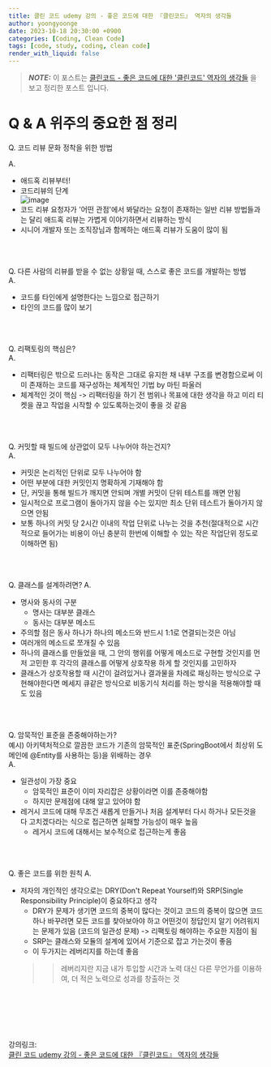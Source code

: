 ```yaml
---
title: 클린 코드 udemy 강의 - 좋은 코드에 대한 『클린코드』 역자의 생각들
author: yoongyoonge
date: 2023-10-18 20:30:00 +0900
categories: [Coding, Clean Code]
tags: [code, study, coding, clean code]
render_with_liquid: false
---
```


> **_NOTE:_** 이 포스트는 [클린코드 - 좋은 코드에 대한 '클린코드' 역자의 생각들](https://www.udemy.com/share/1099Ng3@RJ7tle9O0k8fR-UTZ1RsUqOAyMTEj1df7KYz_0vZgAdNyQIde2XZYgsOHHOFR5lOTA==/) 을 보고 정리한 포스트 입니다.


# Q & A 위주의 중요한 점 정리

Q. 코드 리뷰 문화 정착을 위한 방법 <br>

A. 
- 애드혹 리뷰부터!<br> 
- 코드리뷰의 단계<br>
![image](https://github.com/yoongyoonge/yoongyoonge.github.io/assets/20895661/348666cd-9b4c-499c-ba97-58602e0765bd)
- 코드 리뷰 요청자가 '어떤 관점'에서 봐달라는 요청이 존재하는 일반 리뷰 방법들과는 달리 애드혹 리뷰는 가볍게 이야기하면서 리뷰하는 방식
- 시니어 개발자 또는 조직장님과 함께하는 애드혹 리뷰가 도움이 많이 됨

<br><br>

Q. 다른 사람의 리뷰를 받을 수 없는 상황일 때, 스스로 좋은 코드를 개발하는 방법 <br>
A.
- 코드를 타인에게 설명한다는 느낌으로 접근하기
- 타인의 코드를 많이 보기

<br><br>

Q. 리팩토링의 핵심은? <br>
A. 
- 리팩터링은 밖으로 드러나는 동작은 그대로 유지한 채 내부 구조를 변경함으로써 이미 존재하는 코드를 재구성하는 체계적인 기법 by 마틴 파울러
- 체계적인 것이 핵심 -> 리팩터링을 하기 전 범위나 목표에 대한 생각을 하고 미리 티켓을 끊고 작업을 시작할 수 있도록하는것이 좋을 것 같음

<br><br>

Q. 커밋할 때 빌드에 상관없이 모두 나누어야 하는건지? <br>
A.
- 커밋은 논리적인 단위로 모두 나누어야 함
- 어떤 부분에 대한 커밋인지 명확하게 기재해야 함
- 단, 커밋을 통해 빌드가 깨지면 안되며 개별 커밋이 단위 테스트를 깨면 안됨
- 일시적으로 프로그램이 돌아가지 않을 수는 있지만 최소 단위 테스트가 돌아가지 않으면 안됨
- 보통 하나의 커밋 당 2시간 이내의 작업 단위로 나누는 것을 추천(절대적으로 시간적으로 들어가는 비용이 아닌 충분히 한번에 이해할 수 있는 작은 작업단위 정도로 이해하면 됨)

<br><br>

Q. 클래스를 설계하려면?
A. 
- 명사와 동사의 구분
    - 명사는 대부분 클래스
    - 동사는 대부분 메소드
- 주의할 점은 동사 하나가 하나의 메소드와 반드시 1:1로 연결되는것은 아님
- 여러개의 메소드로 쪼개질 수 있음
- 하나의 클래스를 만들었을 때, 그 안의 행위를 어떻게 메소드로 구현할 것인지를 먼저 고민한 후 각각의 클래스를 어떻게 상호작용 하게 할 것인지를 고민하자
- 클래스가 상호작용할 때 시간이 걸려있거나 결과물을 차례로 패싱하는 방식으로 구현해야한다면 메세지 큐같은 방식으로 비동기식 처리를 하는 방식을 적용해야할 때도 있음

<br><br>

Q. 암묵적인 표준을 존중해야하는가? <br>
예시) 아키텍처적으로 깔끔한 코드가 기존의 암묵적인 표준(SpringBoot에서 최상위 도메인에 @Entity를 사용하는 등)을 위배하는 경우<br>
A. 
- 일관성이 가장 중요
    - 암묵적인 표준이 이미 자리잡은 상황이라면 이를 존중해야함
    - 하지만 문제점에 대해 알고 있어야 함
- 레거시 코드에 대해 무조건 새롭게 만들거나 처음 설계부터 다시 하거나 모든것을 다 고치겠다라는 식으로 접근하면 실패할 가능성이 매우 높음
    - 레거시 코드에 대해서는 보수적으로 접근하는게 좋음

<br><br>

Q. 좋은 코드를 위한 원칙
A.
- 저자의 개인적인 생각으로는 DRY(Don't Repeat Yourself)와 SRP(Single Responsibility Principle)이 중요하다고 생각
    - DRY가 문제가 생기면 코드의 중복이 많다는 것이고 코드의 중복이 많으면 코드 하나 바꾸려면 모든 코드를 찾아보아야 하고 어떤것이 정답인지 알기 어려워지는 문제가 있음 (코드의 일관성 문제)
    -> 리팩토링 해야하는 주요한 지점이 됨
    - SRP는 클래스와 모듈의 설계에 있어서 기준으로 잡고 가는것이 좋음
    - 이 두가지는 레버리지를 하는데 좋음 
    >> 레버리지란 지금 내가 투입할 시간과 노력 대신 다른 무언가를 이용하여, 더 적은 노력으로 성과를 창출하는 것

<br><br>

<br><br>

강의링크: <br>
[클린 코드 udemy 강의 - 좋은 코드에 대한 『클린코드』 역자의 생각들](https://www.udemy.com/share/1099Ng3@4FR55rWAAFHklQBRBOkBEVNXrv98JKYEugFz6PIi3n4Uivwz4Gphn9Hc6KnEEaQYkQ==/)

